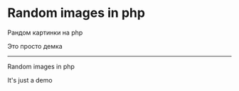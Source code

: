 # Random images in php
Рандом картинки на php


Это просто демка

______________________________________



Random images in php


It's just a demo

